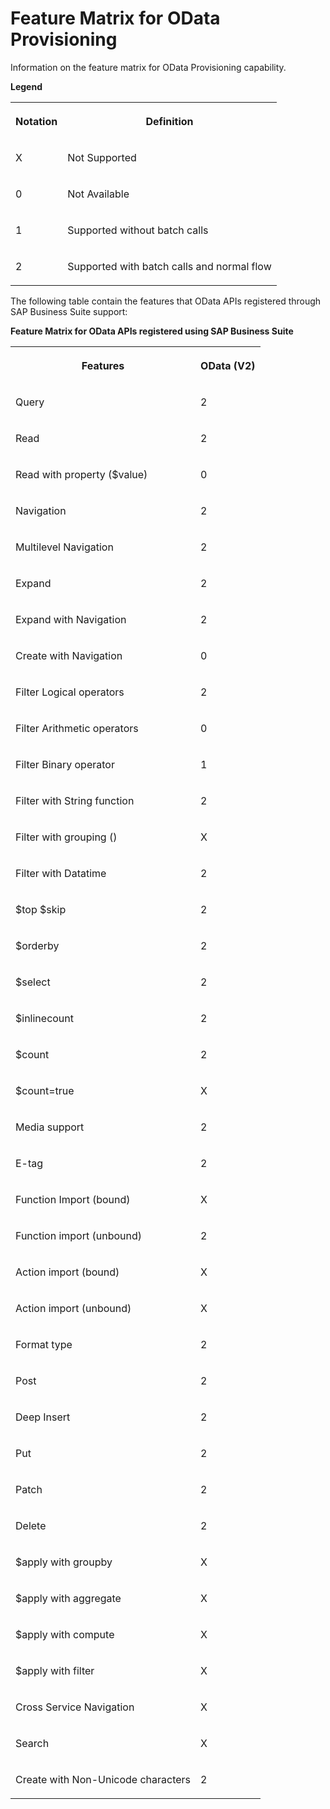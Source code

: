 <!-- loiof184bf1c01ec48a6886c6f28c92c8b0f -->

# Feature Matrix for OData Provisioning

Information on the feature matrix for OData Provisioning capability.

**Legend**


<table>
<tr>
<th valign="top">

Notation

</th>
<th valign="top">

Definition

</th>
</tr>
<tr>
<td valign="top">

X

</td>
<td valign="top">

Not Supported

</td>
</tr>
<tr>
<td valign="top">

0

</td>
<td valign="top">

Not Available

</td>
</tr>
<tr>
<td valign="top">

1

</td>
<td valign="top">

Supported without batch calls

</td>
</tr>
<tr>
<td valign="top">

2

</td>
<td valign="top">

Supported with batch calls and normal flow

</td>
</tr>
</table>

The following table contain the features that OData APIs registered through SAP Business Suite support:

**Feature Matrix for OData APIs registered using SAP Business Suite**


<table>
<tr>
<th valign="top">

Features

</th>
<th valign="top">

OData \(V2\)

</th>
</tr>
<tr>
<td valign="top">

Query

</td>
<td valign="top">

2

</td>
</tr>
<tr>
<td valign="top">

Read

</td>
<td valign="top">

2

</td>
</tr>
<tr>
<td valign="top">

Read with property \($value\)

</td>
<td valign="top">

0

</td>
</tr>
<tr>
<td valign="top">

Navigation

</td>
<td valign="top">

2

</td>
</tr>
<tr>
<td valign="top">

Multilevel Navigation

</td>
<td valign="top">

2

</td>
</tr>
<tr>
<td valign="top">

Expand

</td>
<td valign="top">

2

</td>
</tr>
<tr>
<td valign="top">

Expand with Navigation

</td>
<td valign="top">

2

</td>
</tr>
<tr>
<td valign="top">

Create with Navigation

</td>
<td valign="top">

0

</td>
</tr>
<tr>
<td valign="top">

Filter Logical operators

</td>
<td valign="top">

2

</td>
</tr>
<tr>
<td valign="top">

Filter Arithmetic operators

</td>
<td valign="top">

0

</td>
</tr>
<tr>
<td valign="top">

Filter Binary operator

</td>
<td valign="top">

1

</td>
</tr>
<tr>
<td valign="top">

Filter with String function

</td>
<td valign="top">

2

</td>
</tr>
<tr>
<td valign="top">

Filter with grouping \(\)

</td>
<td valign="top">

X

</td>
</tr>
<tr>
<td valign="top">

Filter with Datatime

</td>
<td valign="top">

2

</td>
</tr>
<tr>
<td valign="top">

$top $skip

</td>
<td valign="top">

2

</td>
</tr>
<tr>
<td valign="top">

$orderby

</td>
<td valign="top">

2

</td>
</tr>
<tr>
<td valign="top">

$select

</td>
<td valign="top">

2

</td>
</tr>
<tr>
<td valign="top">

$inlinecount

</td>
<td valign="top">

2

</td>
</tr>
<tr>
<td valign="top">

$count

</td>
<td valign="top">

2

</td>
</tr>
<tr>
<td valign="top">

$count=true

</td>
<td valign="top">

X

</td>
</tr>
<tr>
<td valign="top">

Media support

</td>
<td valign="top">

2

</td>
</tr>
<tr>
<td valign="top">

E-tag

</td>
<td valign="top">

2

</td>
</tr>
<tr>
<td valign="top">

Function Import \(bound\)

</td>
<td valign="top">

X

</td>
</tr>
<tr>
<td valign="top">

Function import \(unbound\)

</td>
<td valign="top">

2

</td>
</tr>
<tr>
<td valign="top">

Action import \(bound\)

</td>
<td valign="top">

X

</td>
</tr>
<tr>
<td valign="top">

Action import \(unbound\)

</td>
<td valign="top">

X

</td>
</tr>
<tr>
<td valign="top">

Format type

</td>
<td valign="top">

2

</td>
</tr>
<tr>
<td valign="top">

Post

</td>
<td valign="top">

2

</td>
</tr>
<tr>
<td valign="top">

Deep Insert

</td>
<td valign="top">

2

</td>
</tr>
<tr>
<td valign="top">

Put

</td>
<td valign="top">

2

</td>
</tr>
<tr>
<td valign="top">

Patch

</td>
<td valign="top">

2

</td>
</tr>
<tr>
<td valign="top">

Delete

</td>
<td valign="top">

2

</td>
</tr>
<tr>
<td valign="top">

$apply with groupby

</td>
<td valign="top">

X

</td>
</tr>
<tr>
<td valign="top">

$apply with aggregate

</td>
<td valign="top">

X

</td>
</tr>
<tr>
<td valign="top">

$apply with compute

</td>
<td valign="top">

X

</td>
</tr>
<tr>
<td valign="top">

$apply with filter

</td>
<td valign="top">

X

</td>
</tr>
<tr>
<td valign="top">

Cross Service Navigation

</td>
<td valign="top">

X

</td>
</tr>
<tr>
<td valign="top">

Search

</td>
<td valign="top">

X

</td>
</tr>
<tr>
<td valign="top">

Create with Non-Unicode characters

</td>
<td valign="top">

2

</td>
</tr>
</table>

